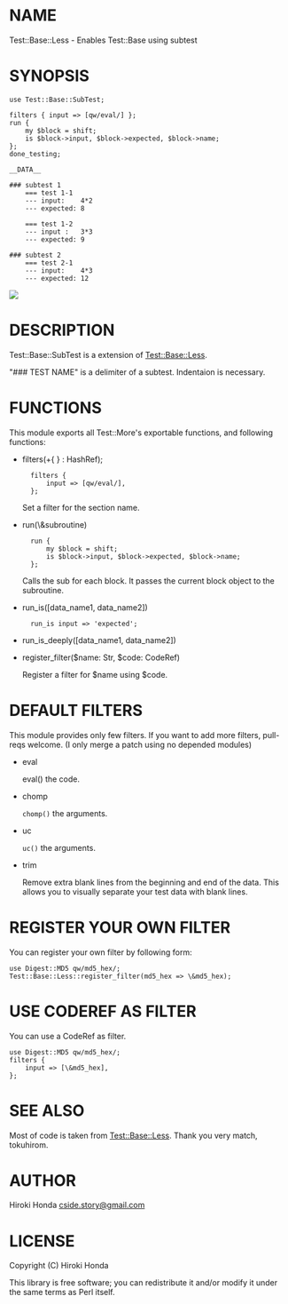 # NAME

Test::Base::Less - Enables Test::Base using subtest

# SYNOPSIS

    use Test::Base::SubTest;

    filters { input => [qw/eval/] };
    run {
        my $block = shift;
        is $block->input, $block->expected, $block->name;
    };
    done_testing;

    __DATA__

    ### subtest 1
        === test 1-1
        --- input:    4*2
        --- expected: 8

        === test 1-2
        --- input :   3*3
        --- expected: 9

    ### subtest 2
        === test 2-1
        --- input:    4*3
        --- expected: 12

<div><img src="http://cdn-ak.f.st-hatena.com/images/fotolife/C/Cside/20140116/20140116204246.png?1389872580"></div>

# DESCRIPTION

Test::Base::SubTest is a extension of [Test::Base::Less](https://metacpan.org/pod/Test::Base::Less).

"\#\#\# TEST NAME" is a delimiter of a subtest. Indentaion is necessary.

# FUNCTIONS

This module exports all Test::More's exportable functions, and following functions:

- filters(+{ } : HashRef);

        filters {
            input => [qw/eval/],
        };

    Set a filter for the section name.

- run(\\&subroutine)

        run {
            my $block = shift;
            is $block->input, $block->expected, $block->name;
        };

    Calls the sub for each block. It passes the current block object to the subroutine.

- run\_is(\[data\_name1, data\_name2\])

        run_is input => 'expected';
- run\_is\_deeply(\[data\_name1, data\_name2\])
- register\_filter($name: Str, $code: CodeRef)

    Register a filter for $name using $code.

# DEFAULT FILTERS

This module provides only few filters. If you want to add more filters, pull-reqs welcome.
(I only merge a patch using no depended modules)

- eval

    eval() the code.

- chomp

    `chomp()` the arguments.

- uc

    `uc()` the arguments.

- trim

    Remove extra blank lines from the beginning and end of the data. This
    allows you to visually separate your test data with blank lines.

# REGISTER YOUR OWN FILTER

You can register your own filter by following form:

    use Digest::MD5 qw/md5_hex/;
    Test::Base::Less::register_filter(md5_hex => \&md5_hex);

# USE CODEREF AS FILTER

You can use a CodeRef as filter.

    use Digest::MD5 qw/md5_hex/;
    filters {
        input => [\&md5_hex],
    };

# SEE ALSO

Most of code is taken from [Test::Base::Less](https://metacpan.org/pod/Test::Base::Less). Thank you very match, tokuhirom.

# AUTHOR

Hiroki Honda <cside.story@gmail.com>

# LICENSE

Copyright (C) Hiroki Honda

This library is free software; you can redistribute it and/or modify
it under the same terms as Perl itself.
